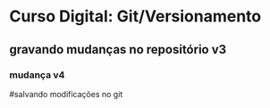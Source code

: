 # Curso Digital: Git/Versionamento
## gravando mudanças no repositório v3
### mudança v4

#salvando modificações no git